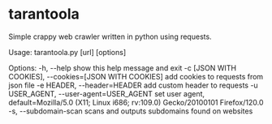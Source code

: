 # tarantoola
Simple crappy web crawler written in python using requests.

Usage: tarantoola.py [url] [options]

Options:
  -h, --help            show this help message and exit
  -c [JSON WITH COOKIES], --cookies=[JSON WITH COOKIES]
                        add cookies to requests from json file
  -e HEADER, --header=HEADER
                        add custom header to requests
  -u USER_AGENT, --user-agent=USER_AGENT
                        set user agent, default=Mozilla/5.0 (X11; Linux i686;
                        rv:109.0) Gecko/20100101 Firefox/120.0
  -s, --subdomain-scan  scans and outputs subdomains found on websites
